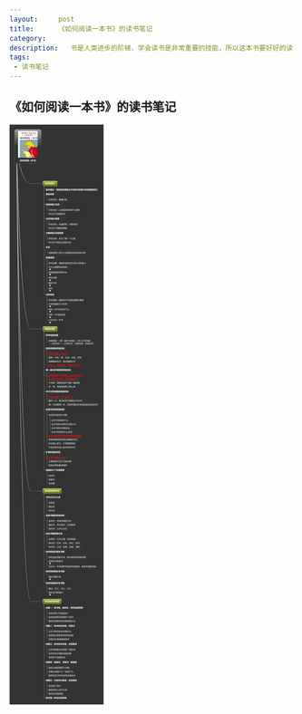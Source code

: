 ```yaml
---
layout:     post
title:      《如何阅读一本书》的读书笔记
category:   
description:   书是人类进步的阶梯，学会读书是非常重要的技能，所以这本书要好好的读
tags:
 - 读书笔记
---
```


## 《如何阅读一本书》的读书笔记
![读书笔记导图](/images/2014-05-09-how-to-read-a-book/how-to-read-a-book.jpeg)
